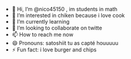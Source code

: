- 👋 Hi, I’m @nico45150 , im students in math
- 👀 I’m interested in chiken because i love cook 
- 🌱 I’m currently learning
- 💞️ I’m looking to collaborate on twitte
- 📫 How to reach me now
- 😄 Pronouns: satoshiit tu as capté houuuuu
- ⚡ Fun fact: i love burger and chips 

<!---
nico45150/nico45150 is a ✨ special ✨ repository because its `README.md` (this file) appears on your GitHub profile.
You can click the Preview link to take a look at your changes.
--->
